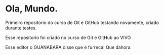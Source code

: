 # Ola, Mundo.
 Primeiro repositorio do curso de Git e GitHub testando novamente, criado durante testes.

Esse repositorio foi criado no curso de Git e GitHub ao VIVO

Esse editor o GUANABARA disse que é furreca! Que dahora. 

